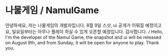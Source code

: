 # 나물게임 / NamulGame
안녕하세요, 저는 나물게임의 개발자입니다. 8월 9일 스샷, ui 공개가 이뤄질 예정이고요, 일요일부터는 아무나 플레이 하실 수 있게 오픈할 예정입니다. 감사합니다. / Hello, I'm the developer of the Namul Game, the snapshot and ui will be released on August 9th, and from Sunday, it will be open for anyone to play. Thank you.
